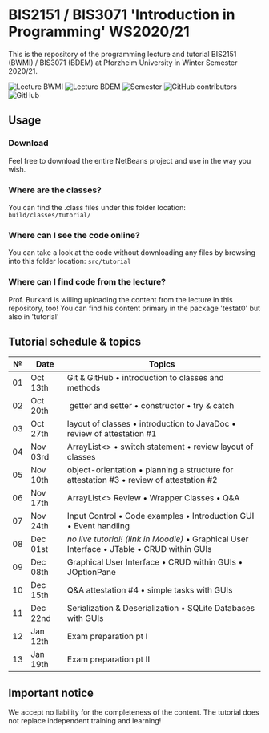 # BIS2151 / BIS3071 'Introduction in Programming' WS2020/21

This is the repository of the programming lecture and tutorial BIS2151 (BWMI) / BIS3071 (BDEM) at Pforzheim University in Winter Semester 2020/21.

<img alt="Lecture BWMI" src="https://img.shields.io/badge/BWMI-BIS2151-red?style=for-the-badge"> <img alt="Lecture BDEM" src="https://img.shields.io/badge/BDEM-BIS3071-red?style=for-the-badge"> <img alt="Semester" src="https://img.shields.io/badge/Semester-WS2020/21-yellow?style=for-the-badge"> <img alt="GitHub contributors" src="https://img.shields.io/github/contributors/ainzone/BIS2151-Programming?color=informational&style=for-the-badge"> <img alt="GitHub" src="https://img.shields.io/github/license/ainzone/BIS2151-Programming?style=for-the-badge"> 


## Usage

### Download
Feel free to download the entire NetBeans project and use in the way you wish. 
### Where are the classes?
You can find the .class files under this folder location: `build/classes/tutorial/`
### Where can I see the code online?
You can take a look at the code without downloading any files by browsing into this folder location: `src/tutorial`
### Where can I find code from the lecture?
Prof. Burkard is willing uploading the content from the lecture in this repository, too! You can find his content primary in the package 'testat0' but also in 'tutorial' 

## Tutorial schedule & topics
| № | Date | Topics |
| --- | --- | --- |
| 01 | Oct 13th | Git & GitHub • introduction to classes and methods |
| 02 | Oct 20th | getter and setter • constructor • try & catch |
| 03 | Oct 27th | layout of classes • introduction to JavaDoc • review of attestation #1 |
| 04 | Nov 03rd | ArrayList<> • switch statement • review layout of classes |
| 05 | Nov 10th | object-orientation • planning a structure for attestation #3 • review of attestation #2 |
| 06 | Nov 17th | ArrayList<> Review • Wrapper Classes • Q&A |
| 07 | Nov 24th | Input Control • Code examples •  Introduction GUI • Event handling |
| 08 | Dec 01st | _no live tutorial! (link in Moodle)_ • Graphical User Interface • JTable • CRUD within GUIs |
| 09 | Dec 08th | Graphical User Interface • CRUD within GUIs • JOptionPane |
| 10 | Dec 15th | Q&A attestation #4  • simple tasks with GUIs |
| 11 | Dec 22nd | Serialization & Deserialization • SQLite Databases with GUIs |
| 12 | Jan 12th | Exam preparation pt I |
| 13 | Jan 19th | Exam preparation pt II |

## Important notice
We accept no liability for the completeness of the content. The tutorial does not replace independent training and learning!

